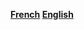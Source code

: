 <!-- TITLE: Languages -->
<!-- SUBTITLE: Select your language -->

<b>[French](fr-fr/home)
[English](en-us/home)</b>